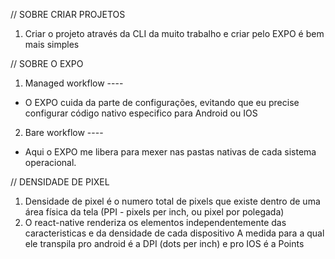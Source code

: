// SOBRE CRIAR PROJETOS

1. Criar o projeto através da CLI da muito trabalho e criar pelo EXPO é bem mais simples


// SOBRE O EXPO

1. Managed workflow ----
- O EXPO cuida da parte de configurações, evitando que eu precise configurar código nativo especifico para Android ou IOS

2. Bare workflow ----
- Aqui o EXPO me libera para mexer nas pastas nativas de cada sistema operacional.


// DENSIDADE DE PIXEL
1. Densidade de pixel é o numero total de pixels que existe dentro de uma área física da tela (PPI - pixels per inch, ou pixel por polegada)
2. O react-native renderiza os elementos independentemente das caracteristicas e da densidade de cada dispositivo
A medida para a qual ele transpila pro android é a DPI (dots per inch) e pro IOS é a Points